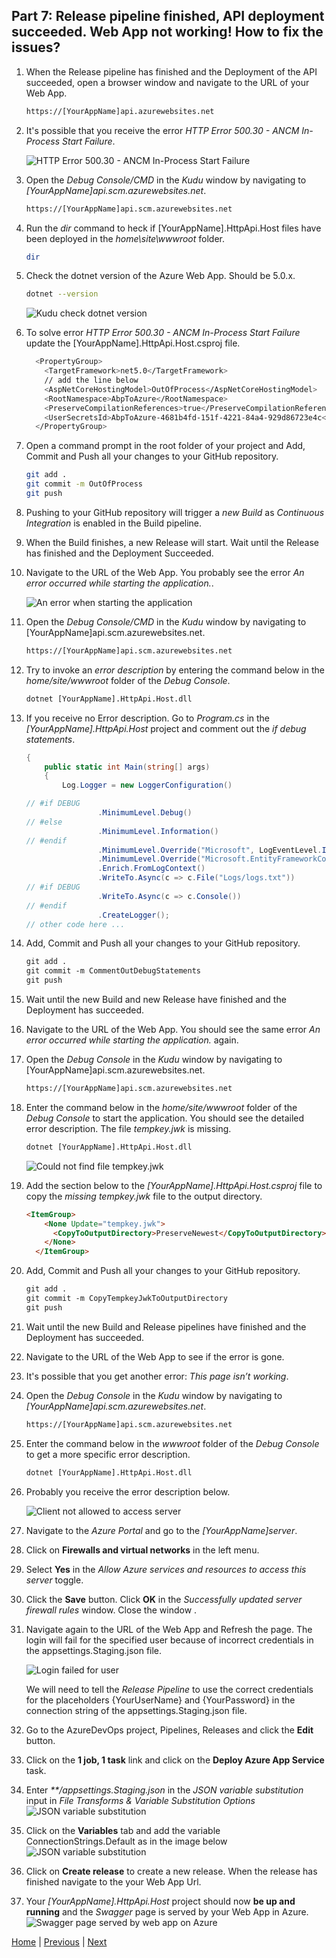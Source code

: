 ## Part 7: Release pipeline finished, API deployment succeeded. Web App not working! How to fix the issues?

  1. When the Release pipeline has finished and the Deployment of the API succeeded, open a browser window and navigate to the URL of your Web App.
  
      ```html
      https://[YourAppName]api.azurewebsites.net
      ```

  2. It's possible that you receive the error *HTTP Error 500.30 - ANCM In-Process Start Failure*.
  
      ![HTTP Error 500.30 - ANCM In-Process Start Failure](Images/HTTP_Error_500.30_ANCM_In_Process_Start_Failure.jpg)

  3. Open the *Debug Console/CMD* in the *Kudu* window by navigating to *[YourAppName]api.scm.azurewebsites.net*.

      ```html
      https://[YourAppName]api.scm.azurewebsites.net
      ```

  4. Run the *dir* command to heck if [YourAppName].HttpApi.Host files have been deployed in the *home\site\wwwroot* folder.

      ```bash
      dir
      ```

  5. Check the dotnet version of the Azure Web App. Should be 5.0.x.

      ```bash
      dotnet --version
      ```

      ![Kudu check dotnet version](Images/kudu_debug_console_check_dotnet_version.jpg)

  6. To solve error *HTTP Error 500.30 - ANCM In-Process Start Failure* update the [YourAppName].HttpApi.Host.csproj file.

      ```bash
        <PropertyGroup>
          <TargetFramework>net5.0</TargetFramework>
          // add the line below
          <AspNetCoreHostingModel>OutOfProcess</AspNetCoreHostingModel>
          <RootNamespace>AbpToAzure</RootNamespace>
          <PreserveCompilationReferences>true</PreserveCompilationReferences>
          <UserSecretsId>AbpToAzure-4681b4fd-151f-4221-84a4-929d86723e4c</UserSecretsId>
        </PropertyGroup>
      ```
  
  7. Open a command prompt in the root folder of your project and Add, Commit and Push all your changes to your GitHub repository.

      ```bash
      git add .
      git commit -m OutOfProcess
      git push
      ```

  8. Pushing to your GitHub repository will trigger a *new Build* as *Continuous Integration* is enabled in the Build pipeline.

  9. When the Build finishes, a new Release will start. Wait until the Release has finished and the Deployment Succeeded.
  
  10. Navigate to the URL of the Web App. You probably see the error *An error occurred while starting the application.*.

      ![An error when starting the application](Images/an_error_when_starting_the_application.jpg)
  
  11. Open the *Debug Console/CMD* in the *Kudu* window by navigating to [YourAppName]api.scm.azurewebsites.net.

      ```html
      https://[YourAppName]api.scm.azurewebsites.net
      ```

  12. Try to invoke an *error description* by entering the command below in the *home/site/wwwroot* folder of the *Debug Console*.

      ```html
      dotnet [YourAppName].HttpApi.Host.dll
      ```

  13. If you receive no Error description. Go to *Program.cs* in the *[YourAppName].HttpApi.Host* project and comment out the *if debug statements*.

      ```csharp public class Program
      {
          public static int Main(string[] args)
          {
              Log.Logger = new LoggerConfiguration()

      // #if DEBUG
                      .MinimumLevel.Debug()
      // #else
                      .MinimumLevel.Information()
      // #endif
                      .MinimumLevel.Override("Microsoft", LogEventLevel.Information)
                      .MinimumLevel.Override("Microsoft.EntityFrameworkCore", LogEventLevel.Warning)
                      .Enrich.FromLogContext()
                      .WriteTo.Async(c => c.File("Logs/logs.txt"))
      // #if DEBUG
                      .WriteTo.Async(c => c.Console())
      // #endif
                      .CreateLogger();
      // other code here ...
      ```

  14. Add, Commit and Push all your changes to your GitHub repository.

      ```html
      git add .
      git commit -m CommentOutDebugStatements
      git push
      ```

  15. Wait until the new Build and new Release have finished and the Deployment has succeeded.

  16. Navigate to the URL of the Web App. You should see the same error *An error occurred while starting the application.* again.
  
  17. Open the *Debug Console* in the *Kudu* window by navigating to [YourAppName]api.scm.azurewebsites.net.
  
      ```html
      https://[YourAppName]api.scm.azurewebsites.net
      ```
  
  18. Enter the command below in the *home/site/wwwroot* folder of the *Debug Console* to start the application.
      You should see the detailed error description. The file *tempkey.jwk* is missing.
  
      ```html
      dotnet [YourAppName].HttpApi.Host.dll
      ```

      ![Could not find file tempkey.jwk](Images/could_not_find_file_tempkey.jwk.jpg)

  19. Add the section below to the *[YourAppName].HttpApi.Host.csproj* file to copy the *missing tempkey.jwk* file to the output directory.

      ```html
      <ItemGroup>
          <None Update="tempkey.jwk">
            <CopyToOutputDirectory>PreserveNewest</CopyToOutputDirectory>
          </None>
        </ItemGroup>
      ```

  20. Add, Commit and Push all your changes to your GitHub repository.

      ```html
      git add .
      git commit -m CopyTempkeyJwkToOutputDirectory
      git push
      ```

  21. Wait until the new Build and Release pipelines have finished and the Deployment has succeeded.

  22. Navigate to the URL of the Web App to see if the error is gone.
  
  23. It's possible that you get another error: *This page isn’t working*.
  24. Open the *Debug Console* in the *Kudu* window by navigating to *[YourAppName]api.scm.azurewebsites.net*.

      ```html
      https://[YourAppName]api.scm.azurewebsites.net
      ```

  25. Enter the command below in the *wwwroot* folder of the *Debug Console* to get a more specific error description.
  
      ```html
      dotnet [YourAppName].HttpApi.Host.dll
      ```

  26. Probably you receive the error description below.
  
      ![Client not allowed to access server](Images/client_not_allowed_to_access_server.jpg)

  27. Navigate to the *Azure Portal* and go to the *[YourAppName]server*.

  28. Click on **Firewalls and virtual networks** in the left menu.
  29. Select **Yes** in the *Allow Azure services and resources to access this server* toggle.
  30. Click the **Save** button. Click **OK** in the *Successfully updated server firewall rules* window. Close the window .
  31. Navigate again to the URL of the Web App and Refresh the page. The login will fail for the specified user because of incorrect credentials in the appsettings.Staging.json file.

      ![Login failed for user](Images/login_failed_for_username.jpg)

        We will need to tell the _Release Pipeline_ to use the correct credentials for the placeholders {YourUserName} and {YourPassword} in the connection string of the appsettings.Staging.json file.

  32. Go to the AzureDevOps project, Pipelines, Releases and click the **Edit** button.
  33. Click on the **1 job, 1 task** link and click on the **Deploy Azure App Service** task.
  34. Enter _**/appsettings.Staging.json_ in the *JSON variable substitution* input in *File Transforms & Variable Substitution Options*
      ![JSON variable substitution](Images/json_variable_substitution.jpg)
  35. Click on the **Variables** tab and add the variable ConnectionStrings.Default as in the image below
      ![JSON variable substitution](Images/pipeline_variables_connection_string_with_correct_credentials.jpg)
  36. Click on **Create release** to create a new release. When the release has finished navigate to the your Web App Url.
  37. Your *[YourAppName].HttpApi.Host* project should now **be up and running** and the *Swagger* page is served by your Web App in Azure.
    ![Swagger page served by web app on Azure](Images/swagger_window.jpg)

[Home](./../../README.md) | [Previous](Tutorial/../../Part6/Part6.md) | [Next](Tutorial/../../Part8/Part8.md)
